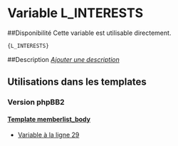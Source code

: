 # Variable L_INTERESTS

##Disponibilité
Cette variable est utilisable directement.

```html
{L_INTERESTS}
```

##Description
[*Ajouter une description*](https://fa-tvars.appspot.com/var/L_INTERESTS)

## Utilisations dans les templates

### Version phpBB2

#### [Template memberlist_body](subsilver/memberlist_body.md#readme)
* [Variable &agrave; la ligne 29](../subsilver/memberlist_body.tpl#L29)
